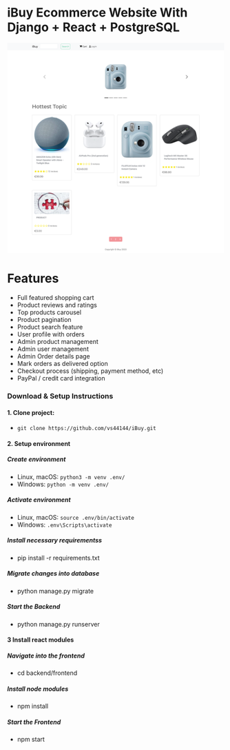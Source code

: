 # iBuy Ecommerce Website With Django + React + PostgreSQL

![DEMO](backend/static/images/demo/first_page_nologin.png)


# Features
* Full featured shopping cart
* Product reviews and ratings
* Top products carousel
* Product pagination
* Product search feature
* User profile with orders
* Admin product management
* Admin user management
* Admin Order details page
* Mark orders as delivered option
* Checkout process (shipping, payment method, etc)
* PayPal / credit card integration


### Download & Setup Instructions

#### 1. Clone project: 
- `git clone https://github.com/vs44144/iBuy.git`

#### 2. Setup environment
##### Create environment
- Linux, macOS: `python3 -m venv .env/`
- Windows: `python -m venv .env/`
##### Activate environment
- Linux, macOS: `source .env/bin/activate`
- Windows: `.env\Scripts\activate`
##### Install necessary requirementss 
- pip install -r requirements.txt
##### Migrate changes into database
- python manage.py migrate
##### Start the Backend
- python manage.py runserver


#### 3 Install react modules
##### Navigate into the frontend 
- cd backend/frontend
##### Install node modules
- npm install
##### Start the Frontend
- npm start